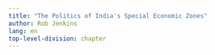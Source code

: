 ```yaml
---
title: "The Politics of India's Special Economic Zones"
author: Rob Jenkins
lang: en
top-level-division: chapter
---
```


